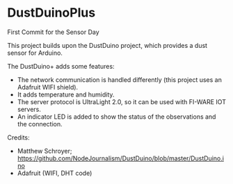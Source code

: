 # DustDuinoPlus
First Commit for the Sensor Day

This project builds upon the DustDuino project, which provides a dust sensor for Arduino.

The DustDuino+ adds some features:
- The network communication is handled differently (this project uses an Adafruit WIFI shield).
- It adds temperature and humidity.
- The server protocol is UltraLight 2.0, so it can be used with FI-WARE IOT servers.
- An indicator LED is added to show the status of the observations and the connection.


Credits:
- Matthew Schroyer; https://github.com/NodeJournalism/DustDuino/blob/master/DustDuino.ino
- Adafruit (WIFI, DHT code)
